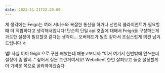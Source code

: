 ```yaml
---
date: 2023-11-21T22:29:00
---
```


제 생각에는 Feign는 여러 서비스와 복잡한 통신을 하거나 선언적 클라이언트가 필요할때 더 적합하다고 생각해서입니다! 단순히 단일 api 호출에 대해서 Feign을 구성하는게 과도한 설정이 필요할것 같다는 생각이... 오버헤드가 될것 같아서 조심스럽게 의견 남겨드립니다 ㅎ

넵! 사실 이미 feign 으로 구현 해놨는데 해놓고보니까 “이거 여기서 한번밖에 안쓰는데 설정이 좀 많네..” 싶어서 질문 드린거여서요! Webclient 한번 살펴보고 둘중 설정할게 더 가벼운 쪽으로 골라봐야겠슴다